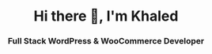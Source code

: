 <h1 align="center">Hi there 👋, I'm Khaled</h1>
<h3 align="center">Full Stack WordPress & WooCommerce Developer</h3>


<!--
**EngKhaledB/EngKhaledB** is a ✨ _special_ ✨ repository because its `README.md` (this file) appears on your GitHub profile.

Here are some ideas to get you started:

- 🔭 I’m currently working on ...
- 🌱 I’m currently learning ...
- 👯 I’m looking to collaborate on ...
- 🤔 I’m looking for help with ...
- 💬 Ask me about ...
- 📫 How to reach me: ...
- 😄 Pronouns: ...
- ⚡ Fun fact: ...
-->

